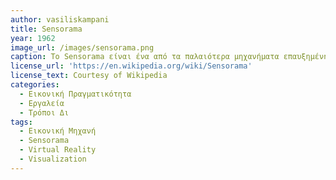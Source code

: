 ```yaml
---
author: vasiliskampani
title: Sensorama
year: 1962
image_url: /images/sensorama.png
caption: Το Sensorama είναι ένα από τα παλαιότερα μηχανήματα επαυξημένης πολυαισθητηριακής τεχνολογίας, το όποιο απο πολλούς θεωρείται ότι είναι το μηχάνημα που έφερε την "Εικονική πραγματικότητα" (Virtual Reality). Ο Morton Heilig την δεκαετία του 1950 μπορούσε να θεωρηθεί ως ειδικός στα «πολυμέσα», αφού είδε το θέατρο ως μια δραστηριότητα που μπορούσε να περιλάβει όλες τις αισθήσεις με αποτελεσματικό τρόπο, προσελκύοντας έτσι τον θεατή στη δραστηριότητα επί της οθόνης. Το Sensorama χρησιμοποιούσε τρισδιάστατη απεικόνιση και στερεοφωνικό σύστημα.  
license_url: 'https://en.wikipedia.org/wiki/Sensorama'
license_text: Courtesy of Wikipedia
categories:
  - Εικονική Πραγματικότητα
  - Εργαλεία
  - Τρόποι Δι
tags:
  - Εικονική Μηχανή
  - Sensorama
  - Virtual Reality
  - Visualization
---
```

